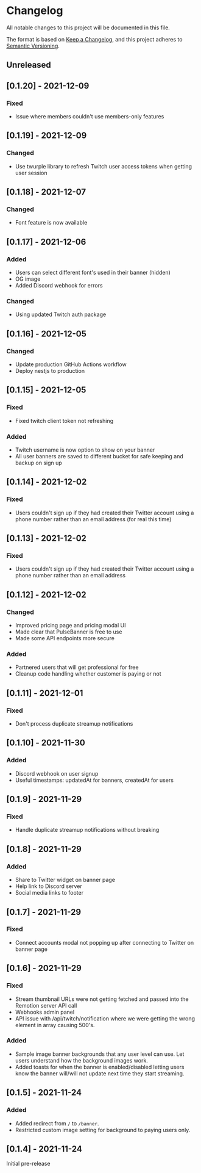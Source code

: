 # Changelog

All notable changes to this project will be documented in this file.

The format is based on [Keep a Changelog](https://keepachangelog.com/en/1.0.0/),
and this project adheres to [Semantic Versioning](https://semver.org/spec/v2.0.0.html).

## Unreleased

## [0.1.20] - 2021-12-09

### Fixed

- Issue where members couldn't use members-only features

## [0.1.19] - 2021-12-09

### Changed

- Use twurple library to refresh Twitch user access tokens when getting user session

## [0.1.18] - 2021-12-07

### Changed

- Font feature is now available

## [0.1.17] - 2021-12-06

### Added

 - Users can select different font's used in their banner (hidden)
 - OG image
 - Added Discord webhook for errors
  
### Changed
- Using updated Twitch auth package

## [0.1.16] - 2021-12-05

### Changed

- Update production GitHub Actions workflow
- Deploy nestjs to production

## [0.1.15] - 2021-12-05

### Fixed

- Fixed twitch client token not refreshing

### Added

 - Twitch username is now option to show on your banner
 - All user banners are saved to different bucket for safe keeping and backup on sign up

## [0.1.14] - 2021-12-02

### Fixed

- Users couldn't sign up if they had created their Twitter account using a phone number rather than an email address (for real this time)

## [0.1.13] - 2021-12-02

### Fixed

- Users couldn't sign up if they had created their Twitter account using a phone number rather than an email address

## [0.1.12] - 2021-12-02

### Changed

- Improved pricing page and pricing modal UI
- Made clear that PulseBanner is free to use
- Made some API endpoints more secure

### Added

 - Partnered users that will get professional for free
 - Cleanup code handling whether customer is paying or not

## [0.1.11] - 2021-12-01

### Fixed

- Don't process duplicate streamup notifications

## [0.1.10] - 2021-11-30

### Added

- Discord webhook on user signup
- Useful timestamps: updatedAt for banners, createdAt for users

## [0.1.9] - 2021-11-29

### Fixed

- Handle duplicate streamup notifications without breaking

## [0.1.8] - 2021-11-29

### Added

- Share to Twitter widget on banner page
- Help link to Discord server 
- Social media links to footer

## [0.1.7] - 2021-11-29

### Fixed

- Connect accounts modal not popping up after connecting to Twitter on banner page

## [0.1.6] - 2021-11-29

### Fixed

- Stream thumbnail URLs were not getting fetched and passed into the Remotion server API call
- Webhooks admin panel
- API issue with /api/twitch/notification where we were getting the wrong element in array causing 500's.

### Added

- Sample image banner backgrounds that any user level can use. Let users understand how the background images work.
- Added toasts for when the banner is enabled/disabled letting users know the banner will/will not update next time they start streaming.

## [0.1.5] - 2021-11-24

### Added 

- Added redirect from `/` to `/banner`.
- Restricted custom image setting for background to paying users only.

## [0.1.4] - 2021-11-24

Initial pre-release 
